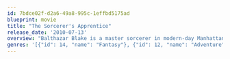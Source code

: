 ```yaml
---
id: 7bdce02f-d2a6-49a8-995c-1effbd5175ad
blueprint: movie
title: "The Sorcerer's Apprentice"
release_date: '2010-07-13'
overview: "Balthazar Blake is a master sorcerer in modern-day Manhattan trying to defend the city from his arch-nemesis, Maxim Horvath. Balthazar can't do it alone, so he recruits Dave Stutler, a seemingly average guy who demonstrates hidden potential, as his reluctant protégé. The sorcerer gives his unwilling accomplice a crash course in the art and science of magic, and together, these unlikely partners work to stop the forces of darkness."
genres: '[{"id": 14, "name": "Fantasy"}, {"id": 12, "name": "Adventure"}, {"id": 28, "name": "Action"}, {"id": 35, "name": "Comedy"}, {"id": 18, "name": "Drama"}]'
---
```


